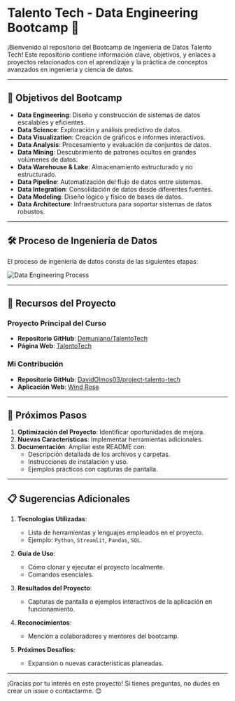 # Talento Tech - Data Engineering Bootcamp 🚀

¡Bienvenido al repositorio del Bootcamp de Ingeniería de Datos Talento Tech! Este repositorio contiene información clave, objetivos, y enlaces a proyectos relacionados con el aprendizaje y la práctica de conceptos avanzados en ingeniería y ciencia de datos.

---

## 🌟 Objetivos del Bootcamp

- **Data Engineering**: Diseño y construcción de sistemas de datos escalables y eficientes.
- **Data Science**: Exploración y análisis predictivo de datos.
- **Data Visualization**: Creación de gráficos e informes interactivos.
- **Data Analysis**: Procesamiento y evaluación de conjuntos de datos.
- **Data Mining**: Descubrimiento de patrones ocultos en grandes volúmenes de datos.
- **Data Warehouse & Lake**: Almacenamiento estructurado y no estructurado.
- **Data Pipeline**: Automatización del flujo de datos entre sistemas.
- **Data Integration**: Consolidación de datos desde diferentes fuentes.
- **Data Modeling**: Diseño lógico y físico de bases de datos.
- **Data Architecture**: Infraestructura para soportar sistemas de datos robustos.

---

## 🛠️ Proceso de Ingeniería de Datos

El proceso de ingeniería de datos consta de las siguientes etapas:

![Data Engineering Process](https://github.com/david-a-sanchez/talento-tech/blob/main/data_engineering_process.png)

---

## 📂 Recursos del Proyecto

### Proyecto Principal del Curso
- **Repositorio GitHub**: [Demuniano/TalentoTech](https://github.com/Demuniano/TalentoTech)
- **Página Web**: [TalentoTech](https://talentotech-ahqa.onrender.com/)

### Mi Contribución
- **Repositorio GitHub**: [DavidOlmos03/project-talento-tech](https://github.com/DavidOlmos03/project-talento-tech)
- **Aplicación Web**: [Wind Rose](https://wind-rose.streamlit.app/)

---

## 🚀 Próximos Pasos

1. **Optimización del Proyecto**: Identificar oportunidades de mejora.
2. **Nuevas Características**: Implementar herramientas adicionales.
3. **Documentación**: Ampliar este README con:
   - Descripción detallada de los archivos y carpetas.
   - Instrucciones de instalación y uso.
   - Ejemplos prácticos con capturas de pantalla.

---

## 📋 Sugerencias Adicionales

1. **Tecnologías Utilizadas**:
   - Lista de herramientas y lenguajes empleados en el proyecto.
   - Ejemplo: `Python`, `Streamlit`, `Pandas`, `SQL`.

2. **Guía de Uso**:
   - Cómo clonar y ejecutar el proyecto localmente.
   - Comandos esenciales.

3. **Resultados del Proyecto**:
   - Capturas de pantalla o ejemplos interactivos de la aplicación en funcionamiento.

4. **Reconocimientos**:
   - Mención a colaboradores y mentores del bootcamp.

5. **Próximos Desafíos**:
   - Expansión o nuevas características planeadas.

---

¡Gracias por tu interés en este proyecto! Si tienes preguntas, no dudes en crear un issue o contactarme. 😊

